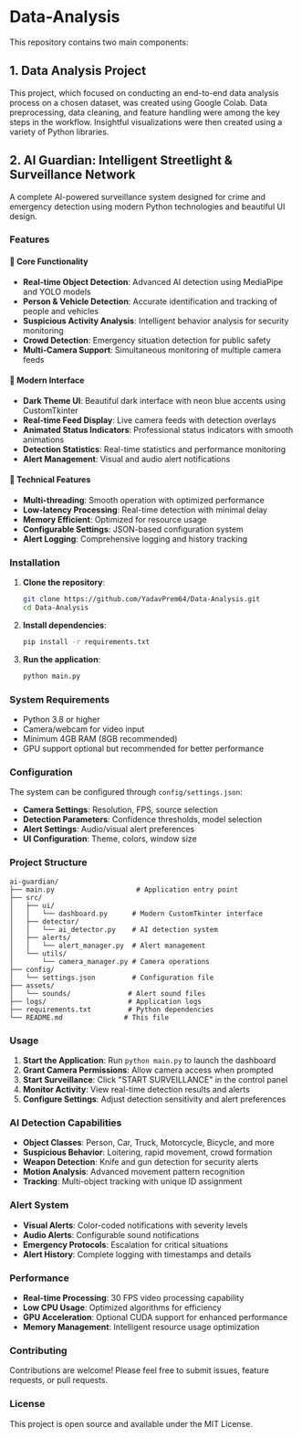 # Data-Analysis

This repository contains two main components:

## 1. Data Analysis Project
This project, which focused on conducting an end-to-end data analysis process on a chosen dataset, was created using Google Colab. Data preprocessing, data cleaning, and feature handling were among the key steps in the workflow. Insightful visualizations were then created using a variety of Python libraries.

## 2. AI Guardian: Intelligent Streetlight & Surveillance Network

A complete AI-powered surveillance system designed for crime and emergency detection using modern Python technologies and beautiful UI design.

### Features

#### 🎯 Core Functionality
- **Real-time Object Detection**: Advanced AI detection using MediaPipe and YOLO models
- **Person & Vehicle Detection**: Accurate identification and tracking of people and vehicles
- **Suspicious Activity Analysis**: Intelligent behavior analysis for security monitoring
- **Crowd Detection**: Emergency situation detection for public safety
- **Multi-Camera Support**: Simultaneous monitoring of multiple camera feeds

#### 🎨 Modern Interface
- **Dark Theme UI**: Beautiful dark interface with neon blue accents using CustomTkinter
- **Real-time Feed Display**: Live camera feeds with detection overlays
- **Animated Status Indicators**: Professional status indicators with smooth animations
- **Detection Statistics**: Real-time statistics and performance monitoring
- **Alert Management**: Visual and audio alert notifications

#### 🔧 Technical Features
- **Multi-threading**: Smooth operation with optimized performance
- **Low-latency Processing**: Real-time detection with minimal delay
- **Memory Efficient**: Optimized for resource usage
- **Configurable Settings**: JSON-based configuration system
- **Alert Logging**: Comprehensive logging and history tracking

### Installation

1. **Clone the repository**:
   ```bash
   git clone https://github.com/YadavPrem64/Data-Analysis.git
   cd Data-Analysis
   ```

2. **Install dependencies**:
   ```bash
   pip install -r requirements.txt
   ```

3. **Run the application**:
   ```bash
   python main.py
   ```

### System Requirements

- Python 3.8 or higher
- Camera/webcam for video input
- Minimum 4GB RAM (8GB recommended)
- GPU support optional but recommended for better performance

### Configuration

The system can be configured through `config/settings.json`:

- **Camera Settings**: Resolution, FPS, source selection
- **Detection Parameters**: Confidence thresholds, model selection
- **Alert Settings**: Audio/visual alert preferences
- **UI Configuration**: Theme, colors, window size

### Project Structure

```
ai-guardian/
├── main.py                    # Application entry point
├── src/
│   ├── ui/
│   │   └── dashboard.py      # Modern CustomTkinter interface
│   ├── detector/
│   │   └── ai_detector.py    # AI detection system
│   ├── alerts/
│   │   └── alert_manager.py  # Alert management
│   └── utils/
│       └── camera_manager.py # Camera operations
├── config/
│   └── settings.json         # Configuration file
├── assets/
│   └── sounds/              # Alert sound files
├── logs/                    # Application logs
├── requirements.txt         # Python dependencies
└── README.md               # This file
```

### Usage

1. **Start the Application**: Run `python main.py` to launch the dashboard
2. **Grant Camera Permissions**: Allow camera access when prompted
3. **Start Surveillance**: Click "START SURVEILLANCE" in the control panel
4. **Monitor Activity**: View real-time detection results and alerts
5. **Configure Settings**: Adjust detection sensitivity and alert preferences

### AI Detection Capabilities

- **Object Classes**: Person, Car, Truck, Motorcycle, Bicycle, and more
- **Suspicious Behavior**: Loitering, rapid movement, crowd formation
- **Weapon Detection**: Knife and gun detection for security alerts
- **Motion Analysis**: Advanced movement pattern recognition
- **Tracking**: Multi-object tracking with unique ID assignment

### Alert System

- **Visual Alerts**: Color-coded notifications with severity levels
- **Audio Alerts**: Configurable sound notifications
- **Emergency Protocols**: Escalation for critical situations
- **Alert History**: Complete logging with timestamps and details

### Performance

- **Real-time Processing**: 30 FPS video processing capability
- **Low CPU Usage**: Optimized algorithms for efficiency
- **GPU Acceleration**: Optional CUDA support for enhanced performance
- **Memory Management**: Intelligent resource usage optimization

### Contributing

Contributions are welcome! Please feel free to submit issues, feature requests, or pull requests.

### License

This project is open source and available under the MIT License.
